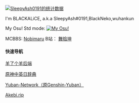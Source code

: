 [![SleepyAsh0191的统计数据](https://github-readme-stats.vercel.app/api?username=SleepyAsh0191&locale=cn)](https://github.com/anuraghazra/github-readme-stats)

I'm BLACKALiCE, a.k.a SleepyAsh#0191,BlackNeko,wuhankun

My Osu! Std mode: [![My Osu!](https://img.shields.io/badge/dynamic/json?color=green&label=Osu&query=%24%5B%3A1%5D.pp_raw&prefix=Dawnkillah:&suffix=pp&url=https%3A%2F%2Fosu.ppy.sh%2Fapi%2Fget_user%3Fk%3D208a58c0a92962cf295580e1565f07b9782c1fec%26u%3D7983687%26m%3D0)](https://osu.ppy.sh/users/7983687)

MCBBS: [Nobimaru](https://www.mcbbs.net/home.php?mod=space&uid=1836576)
B站： [舞晗坤](https://space.bilibili.com/16494399)  

#### 快速导航
[羊了个羊后端](https://github.com/SleepyAsh0191/sheep-n-sheep-backend)

[原神中英日辞典](https://genshin-dictionary.com/zh-CN/)

[Yuban-Network（原Genshin-Yuban）](https://t.me/Yuban_NetWork)

[Akebi.rip](https://akebi.rip)
